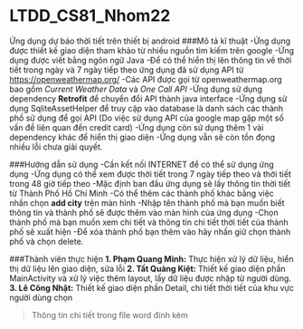# LTDD_CS81_Nhom22
Ứng dụng dự báo thời tiết trên thiết bị android
###Mô tả kĩ thuật
-Ứng dụng được thiết kế giao diện tham khảo từ nhiều nguồn tìm kiếm trên google
-Ứng dụng được viết bằng ngôn ngữ Java
-Để có thể hiển thị lên thông tin về thời tiết trong ngày và 7 ngày tiếp theo ứng dụng đã sử dụng API từ https://openweathermap.org/
-Các API được gọi từ openweathermap.org bao gồm *Current Weather Data* và *One Call API*
-Ứng dụng sử dụng dependency **Retrofit** để chuyển đổi API thành java interface
-Ứng dụng sử dụng SqliteAssetHelper để truy cập vào database là danh sách các thành phố sử dụng để gọi API 
(Do việc sử dụng API của google map gặp một số vấn đề liên quan đến credit card)
-Ứng dụng còn sử dụng thêm 1 vài dependency khác để hiển thị giao diện
-Ứng dụng vẫn sẽ còn tồn đọng nhiều lỗi chưa giải quyết.

###Hướng dẫn sử dụng
-Cần kết nối INTERNET để có thể sử dụng ứng dụng
-Ứng dụng có thể xem được thời tiết trong 7 ngày tiếp theo và thời tiết trong 48 giờ tiếp theo
-Mặc định ban đầu ứng dụng sẽ lấy thông tin thời tiết từ Thành Phố Hồ Chí Minh
-Có thể thêm các thành phố khác bằng việc nhấn chọn **add city** trên màn hình
-Nhập tên thành phố mà bạn muốn biết thông tin và thành phố sẽ được thêm vào màn hình của ứng dụng
-Chọn thành phố mà bạn muốn xem chi tiết và thông tin chi tiết thời tiết của thành phố sẽ xuất hiện
-Để xóa thành phố bạn thêm vào hãy nhấn giữ chọn thành phố và chọn delete.



###Thành viên thực hiện
**1. Phạm Quang Minh:** Thực hiện xử lý dữ liệu, hiển thị dữ liệu lên giao diện, sửa lỗi
**2. Tất Quảng Kiệt:** Thiết kế giao diện phần MainActivity và xử lý việc thêm layout, lấy dữ liệu được nhập từ người dùng.
**3. Lê Công Nhật:** Thiết kế giao diện phần Detail, chi tiết thời tiết của khu vực người dùng chọn
>Thông tin chi tiết trong file word đính kèm

